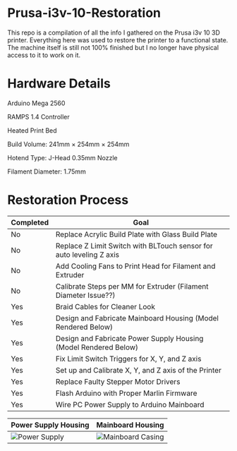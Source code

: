 # Prusa-i3v-10-Restoration

This repo is a compilation of all the info I gathered on the Prusa i3v 10 3D printer. Everything here was used to restore the printer to a functional state. The machine itself is still not 100% finished but I no longer have physical access to it to work on it.

# Hardware Details

Arduino Mega 2560

RAMPS 1.4 Controller

Heated Print Bed

Build Volume: 241mm × 254mm × 254mm

Hotend Type: J-Head 0.35mm Nozzle

Filament Diameter: 1.75mm

# Restoration Process

Completed | Goal
--------- | ----
No | Replace Acrylic Build Plate with Glass Build Plate
No | Replace Z Limit Switch with BLTouch sensor for auto leveling Z axis
No | Add Cooling Fans to Print Head for Filament and Extruder
No | Calibrate Steps per MM for Extruder (Filament Diameter Issue??)
Yes | Braid Cables for Cleaner Look
Yes | Design and Fabricate Mainboard Housing (Model Rendered Below)
Yes | Design and Fabricate Power Supply Housing (Model Rendered Below)
Yes | Fix Limit Switch Triggers for X, Y, and Z axis
Yes | Set up and Calibrate X, Y, and Z axis of the Printer
Yes | Replace Faulty Stepper Motor Drivers
Yes | Flash Arduino with Proper Marlin Firmware
Yes | Wire PC Power Supply to Arduino Mainboard

Power Supply Housing | Mainboard Housing
-------------------- | -----------------
![Power Supply](https://github.com/hypertacos520/Prusa-i3v-Restoration/blob/main/Assets/PowerSupply.png?raw=true) | ![Mainboard Casing](https://github.com/hypertacos520/Prusa-i3v-Restoration/blob/main/Assets/Mainboard.png?raw=true)

